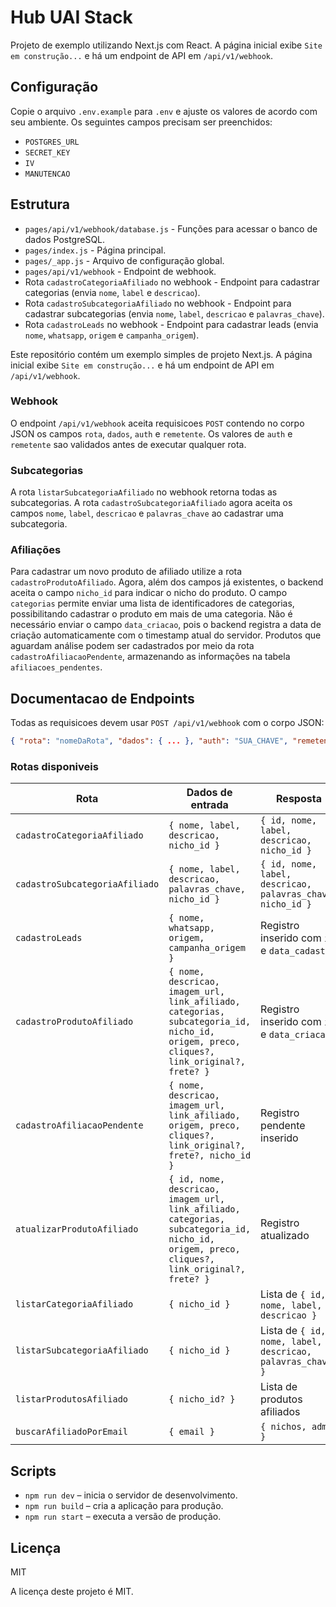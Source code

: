 # Hub UAI Stack


Projeto de exemplo utilizando Next.js com React.
A página inicial exibe `Site em construção...` e há um endpoint de API em `/api/v1/webhook`.

## Configuração

Copie o arquivo `.env.example` para `.env` e ajuste os valores de acordo com seu ambiente. Os seguintes campos precisam ser preenchidos:

- `POSTGRES_URL`
- `SECRET_KEY`
- `IV`
- `MANUTENCAO`

## Estrutura

- `pages/api/v1/webhook/database.js` - Funções para acessar o banco de dados PostgreSQL.
- `pages/index.js` - Página principal.
- `pages/_app.js` - Arquivo de configuração global.
- `pages/api/v1/webhook` - Endpoint de webhook.
- Rota `cadastroCategoriaAfiliado` no webhook - Endpoint para cadastrar categorias (envia `nome`, `label` e `descricao`).
- Rota `cadastroSubcategoriaAfiliado` no webhook - Endpoint para cadastrar subcategorias (envia `nome`, `label`, `descricao` e `palavras_chave`).
- Rota `cadastroLeads` no webhook - Endpoint para cadastrar leads (envia `nome`, `whatsapp`, `origem` e `campanha_origem`).

 Este repositório contém um exemplo simples de projeto Next.js. A página inicial exibe `Site em construção...` e há um endpoint de API em `/api/v1/webhook`.

### Webhook

O endpoint `/api/v1/webhook` aceita requisicoes `POST` contendo no corpo JSON os campos `rota`, `dados`, `auth` e `remetente`. Os valores de `auth` e `remetente` sao validados antes de executar qualquer rota.

### Subcategorias

A rota `listarSubcategoriaAfiliado` no webhook retorna todas as subcategorias. A rota `cadastroSubcategoriaAfiliado` agora aceita os campos `nome`, `label`, `descricao` e `palavras_chave` ao cadastrar uma subcategoria.

### Afiliações

Para cadastrar um novo produto de afiliado utilize a rota `cadastroProdutoAfiliado`.
Agora, além dos campos já existentes, o backend aceita o campo `nicho_id` para indicar o nicho do produto.
O campo `categorias` permite enviar uma lista de identificadores de categorias, possibilitando cadastrar o produto em mais de uma categoria.
Não é necessário enviar o campo `data_criacao`, pois o backend registra a data de criação automaticamente com o timestamp atual do servidor.
Produtos que aguardam análise podem ser cadastrados por meio da rota `cadastroAfiliacaoPendente`, armazenando as informações na tabela `afiliacoes_pendentes`.

## Documentacao de Endpoints

Todas as requisicoes devem usar `POST /api/v1/webhook` com o corpo JSON:

```json
{ "rota": "nomeDaRota", "dados": { ... }, "auth": "SUA_CHAVE", "remetente": "descricao" }
```

### Rotas disponiveis

| Rota | Dados de entrada | Resposta |
|------|-----------------|----------|
| `cadastroCategoriaAfiliado` | `{ nome, label, descricao, nicho_id }` | `{ id, nome, label, descricao, nicho_id }` |
| `cadastroSubcategoriaAfiliado` | `{ nome, label, descricao, palavras_chave, nicho_id }` | `{ id, nome, label, descricao, palavras_chave, nicho_id }` |
| `cadastroLeads` | `{ nome, whatsapp, origem, campanha_origem }` | Registro inserido com `id` e `data_cadastro` |
| `cadastroProdutoAfiliado` | `{ nome, descricao, imagem_url, link_afiliado, categorias, subcategoria_id, nicho_id, origem, preco, cliques?, link_original?, frete? }` | Registro inserido com `id` e `data_criacao` |
| `cadastroAfiliacaoPendente` | `{ nome, descricao, imagem_url, link_afiliado, origem, preco, cliques?, link_original?, frete?, nicho_id }` | Registro pendente inserido |
| `atualizarProdutoAfiliado` | `{ id, nome, descricao, imagem_url, link_afiliado, categorias, subcategoria_id, nicho_id, origem, preco, cliques?, link_original?, frete? }` | Registro atualizado |
| `listarCategoriaAfiliado` | `{ nicho_id }` | Lista de `{ id, nome, label, descricao }` |
| `listarSubcategoriaAfiliado` | `{ nicho_id }` | Lista de `{ id, nome, label, descricao, palavras_chave }` |
| `listarProdutosAfiliado` | `{ nicho_id? }` | Lista de produtos afiliados |
| `buscarAfiliadoPorEmail` | `{ email }` | `{ nichos, admin }` |

## Scripts

- `npm run dev` – inicia o servidor de desenvolvimento.
- `npm run build` – cria a aplicação para produção.
- `npm run start` – executa a versão de produção.

## Licença

MIT

A licença deste projeto é MIT.

